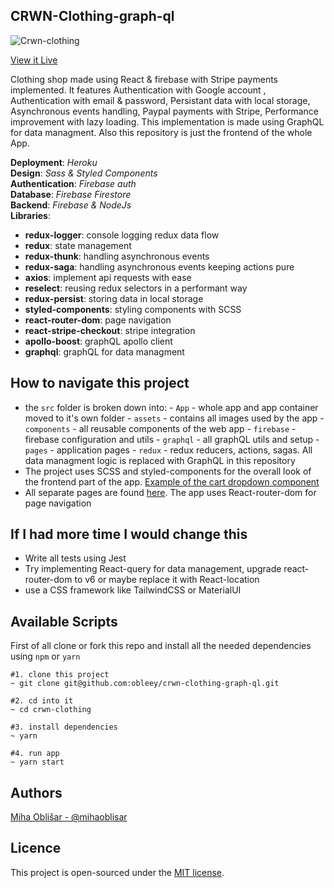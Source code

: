 
## CRWN-Clothing-graph-ql
![Crwn-clothing](https://i.imgur.com/2BZ7sKi.png)

[View it Live](https://crown-clthing.herokuapp.com/)

Clothing shop made using React & firebase with Stripe payments implemented. It features Authentication with Google account , Authentication with email & password, Persistant data with local storage, Asynchronous events handling, Paypal payments with Stripe, Performance improvement with lazy loading. This implementation is made using GraphQL for data managment. Also this repository is just the frontend of the whole App. 

**Deployment**: _Heroku_  
**Design**: _Sass & Styled Components_  
**Authentication**: _Firebase auth_  
**Database**: _Firebase Firestore_  
**Backend**: _Firebase & NodeJs_  
**Libraries**:  
- **redux-logger**: console logging redux data flow  
- **redux**: state management  
- **redux-thunk**: handling asynchronous events  
- **redux-saga**: handling asynchronous events keeping actions pure  
- **axios**: implement api requests with ease  
- **reselect**: reusing redux selectors in a performant way  
- **redux-persist**: storing data in local storage  
- **styled-components**: styling components with SCSS
- **react-router-dom**: page navigation
- **react-stripe-checkout**: stripe integration
- **apollo-boost**: graphQL apollo client
- **graphql**: graphQL for data managment

## How to navigate this project  

- the `src` folder is broken down into:
		- `App` - whole app and app container moved to 	  it's own folder
		- `assets` - contains all images used by the app
		- `components` - all reusable components of the web app
		- `firebase` - firebase configuration and utils
		- `graphql` - all graphQL utils and setup
		- `pages` - application pages
		- `redux` - redux reducers, actions, sagas. All data managment logic is replaced with GraphQL in this repository
- The project uses SCSS and styled-components for the overall look of the frontend part of the app. [Example of the cart dropdown component](https://github.com/obleey/crwn-clothing-graph-ql/blob/main/src/components/cart-dropdown/cart-dropdown.styles.scss)
- All separate pages are found [here](https://github.com/obleey/crwn-clothing-graph-ql/tree/main/src/pages). The app uses React-router-dom for page navigation

## If I had more time I would change this  
- Write all tests using Jest
- Try implementing React-query for data management, upgrade react-router-dom to v6 or maybe replace it with React-location
- use a CSS framework like TailwindCSS or MaterialUI
 
## Available Scripts  
First of all clone or fork this repo and install all the needed dependencies using `npm` or `yarn`

    #1. clone this project
    ~ git clone git@github.com:obleey/crwn-clothing-graph-ql.git

    #2. cd into it
    ~ cd crwn-clothing

    #3. install dependencies
    ~ yarn
    
    #4. run app 
    ~ yarn start

## Authors
[Miha Oblišar - @mihaoblisar](www.linkedin.com/in/miha-obli%C5%A1ar-8b177610a)

## Licence
This project is open-sourced under the [MIT license](https://opensource.org/licenses/MIT).

